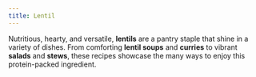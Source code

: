 ```yaml
---
title: Lentil
---
```


Nutritious, hearty, and versatile, **lentils** are a pantry staple that shine in a variety of dishes. From comforting **lentil soups** and **curries** to vibrant **salads** and **stews**, these recipes showcase the many ways to enjoy this protein-packed ingredient.
